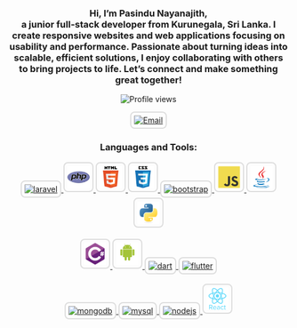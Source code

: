 
<h3 align="center">Hi, I’m Pasindu Nayanajith,<br> a junior full-stack developer from Kurunegala, Sri Lanka. I create responsive websites and web applications focusing on usability and performance. Passionate about turning ideas into scalable, efficient solutions, I enjoy collaborating with others to bring projects to life. Let’s connect and make something great together!</h3>

<p align="center"> 
    <img src="https://komarev.com/ghpvc/?username=rmpasindu&label=Profile%20views&color=0e75b6&style=flat" alt="Profile views" /> 
</p>

<p align="center">
    <a href="mailto:rmnpasindu@gmail.com" target="_blank" rel="noreferrer">
        <img src="https://ssl.gstatic.com/ui/v1/icons/mail/rfr/logo_gmail_lockup_default_1x_r5.png" alt="Email" width="100" height="50" style="border: 2px solid #ddd; border-radius: 8px; padding: 5px;"/>
    </a>
</p>

<h3 align="center">Languages and Tools:</h3>
<p align="center"> 
    <a href="https://laravel.com/" target="_blank" rel="noreferrer">
        <img src="https://github.com/Scar1109/skill-icons/blob/main/icons/Laravel-Light.svg" alt="laravel" width="40" height="40" style="border: 2px solid #ddd; border-radius: 8px; padding: 5px;"/>
    </a>
    <a href="https://www.php.net" target="_blank" rel="noreferrer">
        <img src="https://raw.githubusercontent.com/devicons/devicon/master/icons/php/php-original.svg" alt="php" width="40" height="40" style="border: 2px solid #ddd; border-radius: 8px; padding: 5px;"/>
    </a>
    <a href="https://www.w3.org/html/" target="_blank" rel="noreferrer">
        <img src="https://raw.githubusercontent.com/devicons/devicon/master/icons/html5/html5-original-wordmark.svg" alt="html5" width="40" height="40" style="border: 2px solid #ddd; border-radius: 8px; padding: 5px;"/>
    </a>
    <a href="https://www.w3schools.com/css/" target="_blank" rel="noreferrer">
        <img src="https://raw.githubusercontent.com/devicons/devicon/master/icons/css3/css3-original-wordmark.svg" alt="css3" width="40" height="40" style="border: 2px solid #ddd; border-radius: 8px; padding: 5px;"/>
    </a>
    <a href="https://getbootstrap.com" target="_blank" rel="noreferrer">
        <img src="https://github.com/Scar1109/skill-icons/blob/main/icons/Bootstrap.svg" alt="bootstrap" width="40" height="40" style="border: 2px solid #ddd; border-radius: 8px; padding: 5px;"/>
    </a>
    <a href="https://developer.mozilla.org/en-US/docs/Web/JavaScript" target="_blank" rel="noreferrer">
        <img src="https://raw.githubusercontent.com/devicons/devicon/master/icons/javascript/javascript-original.svg" alt="javascript" width="40" height="40" style="border: 2px solid #ddd; border-radius: 8px; padding: 5px;"/>
    </a>
    <a href="https://www.java.com" target="_blank" rel="noreferrer">
        <img src="https://raw.githubusercontent.com/devicons/devicon/master/icons/java/java-original.svg" alt="java" width="40" height="40" style="border: 2px solid #ddd; border-radius: 8px; padding: 5px;"/>
    </a>
    <a href="https://www.python.org" target="_blank" rel="noreferrer">
        <img src="https://raw.githubusercontent.com/devicons/devicon/master/icons/python/python-original.svg" alt="python" width="40" height="40" style="border: 2px solid #ddd; border-radius: 8px; padding: 5px;"/>
    </a>
    <br><br>
    <a href="https://www.w3schools.com/cs/" target="_blank" rel="noreferrer">
        <img src="https://raw.githubusercontent.com/devicons/devicon/master/icons/csharp/csharp-original.svg" alt="csharp" width="40" height="40" style="border: 2px solid #ddd; border-radius: 8px; padding: 5px;"/>
    </a>
    <a href="https://developer.android.com" target="_blank" rel="noreferrer">
        <img src="https://raw.githubusercontent.com/devicons/devicon/master/icons/android/android-original-wordmark.svg" alt="android" width="40" height="40" style="border: 2px solid #ddd; border-radius: 8px; padding: 5px;"/>
    </a>
    <a href="https://dart.dev" target="_blank" rel="noreferrer">
        <img src="https://www.vectorlogo.zone/logos/dartlang/dartlang-icon.svg" alt="dart" width="40" height="40" style="border: 2px solid #ddd; border-radius: 8px; padding: 5px;"/>
    </a>
    <a href="https://flutter.dev" target="_blank" rel="noreferrer">
        <img src="https://www.vectorlogo.zone/logos/flutterio/flutterio-icon.svg" alt="flutter" width="40" height="40" style="border: 2px solid #ddd; border-radius: 8px; padding: 5px;"/>
    </a>
    <br><br>
    <a href="https://www.mongodb.com/" target="_blank" rel="noreferrer">
        <img src="https://github.com/Scar1109/skill-icons/blob/main/icons/MongoDB.svg" alt="mongodb" width="40" height="40" style="border: 2px solid #ddd; border-radius: 8px; padding: 5px;"/>
    </a>
    <a href="https://www.mysql.com/" target="_blank" rel="noreferrer">
        <img src="https://github.com/Scar1109/skill-icons/blob/main/icons/MySQL-Light.svg" alt="mysql" width="40" height="40" style="border: 2px solid #ddd; border-radius: 8px; padding: 5px;"/>
    </a>
    <a href="https://nodejs.org" target="_blank" rel="noreferrer">
        <img src="https://github.com/Scar1109/skill-icons/blob/main/icons/NodeJS-Light.svg" alt="nodejs" width="40" height="40" style="border: 2px solid #ddd; border-radius: 8px; padding: 5px;"/>
    </a>
    <a href="https://reactjs.org/" target="_blank" rel="noreferrer">
        <img src="https://raw.githubusercontent.com/devicons/devicon/master/icons/react/react-original-wordmark.svg" alt="react" width="40" height="40" style="border: 2px solid #ddd; border-radius: 8px; padding: 5px;"/>
    </a>
    <a href="https://www.figma.com/" target="_blank" rel="noreferrer">
        <img src="https://www.vectorlogo.zone/logos/figma/figma-icon.svg" alt="figma" width="40" height="40" style="border: 2px solid #ddd; border-radius: 8
